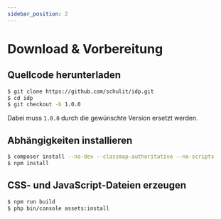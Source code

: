 ```yaml
---
sidebar_position: 2
---
```


# Download & Vorbereitung

## Quellcode herunterladen

```bash
$ git clone https://github.com/schulit/idp.git
$ cd idp
$ git checkout -b 1.0.0
```

Dabei muss `1.0.0` durch die gewünschte Version ersetzt werden.

## Abhängigkeiten installieren

```bash
$ composer install --no-dev --classmap-authoritative --no-scripts
$ npm install
```

## CSS- und JavaScript-Dateien erzeugen

```bash
$ npm run build
$ php bin/console assets:install
```

